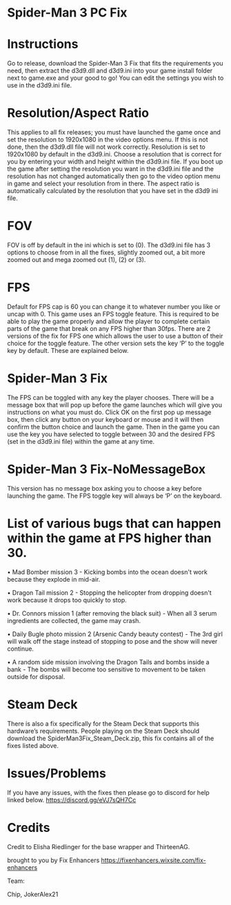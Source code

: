 # Spider-Man 3 PC Fix

# Instructions
Go to release, download the Spider-Man 3 Fix that fits the requirements you need, then extract the d3d9.dll and d3d9.ini into your game install folder next to game.exe and your good to go! You can edit the settings you wish to use in the d3d9.ini file.

# Resolution/Aspect Ratio
This applies to all fix releases; you must have launched the game once and set the resolution to 1920x1080 in the video options menu. If this is not done, then the d3d9.dll file will not work correctly.
Resolution is set to 1920x1080 by default in the d3d9.ini. Choose a resolution that is correct for you by entering your width and height within the d3d9.ini file.
If you boot up the game after setting the resolution you want in the d3d9.ini file and the resolution has not changed automatically then go to the video option menu in game and select your resolution from in there.
The aspect ratio is automatically calculated by the resolution that you have set in the d3d9 ini file.

# FOV
FOV is off by default in the ini which is set to (0). The d3d9.ini file has 3 options to choose from in all the fixes, slightly zoomed out, a bit more zoomed out and mega zoomed out (1), (2) or (3).

# FPS
Default for FPS cap is 60 you can change it to whatever number you like or uncap with 0.
This game uses an FPS toggle feature. This is required to be able to play the game properly and allow the player to complete certain parts of the game that break on any FPS higher than 30fps. There are 2 versions of the fix for FPS one which allows the user to use a button of their choice for the toggle feature. The other version sets the key ‘P’ to the toggle key by default. These are explained below.

# Spider-Man 3 Fix
The FPS can be toggled with any key the player chooses. There will be a message box that will pop up before the game launches which will give you instructions on what you must do. Click OK on the first pop up message box, then click any button on your keyboard or mouse and it will then confirm the button choice and launch the game. Then in the game you can use the key you have selected to toggle between 30 and the desired FPS (set in the d3d9.ini file) within the game at any time.

# Spider-Man 3 Fix-NoMessageBox
This version has no message box asking you to choose a key before launching the game. The FPS toggle key will always be ‘P’ on the keyboard.

# List of various bugs that can happen within the game at FPS higher than 30.
•    Mad Bomber mission 3 - Kicking bombs into the ocean doesn't work because they explode in mid-air.

•    Dragon Tail mission 2 - Stopping the helicopter from dropping doesn't work because it drops too quickly to stop.

•    Dr. Connors mission 1 (after removing the black suit) - When all 3 serum ingredients are collected, the game may crash.

•    Daily Bugle photo mission 2 (Arsenic Candy beauty contest) - The 3rd girl will walk off the stage instead of stopping to pose and the show will never continue.

•    A random side mission involving the Dragon Tails and bombs inside a bank - The bombs will become too sensitive to movement to be taken outside for disposal.


# Steam Deck
There is also a fix specifically for the Steam Deck that supports this hardware’s requirements. People playing on the Steam Deck should download the SpiderMan3Fix_Steam_Deck.zip, this fix contains all of the fixes listed above.

# Issues/Problems
If you have any issues, with the fixes then please go to discord for help linked below.
https://discord.gg/eVJ7sQH7Cc

# Credits
Credit to Elisha Riedlinger for the base wrapper and ThirteenAG.

brought to you by Fix Enhancers
https://fixenhancers.wixsite.com/fix-enhancers

Team:

Chip, JokerAlex21
